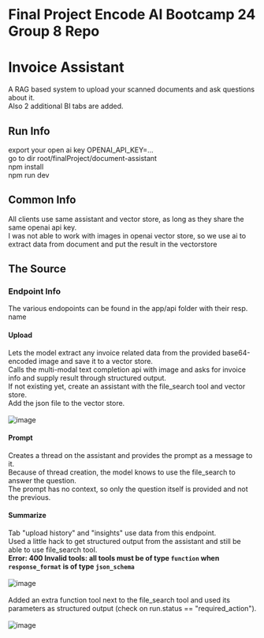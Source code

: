 # Final Project Encode AI Bootcamp 24 Group 8 Repo
# Invoice Assistant
A RAG based system to upload your scanned documents and ask questions about it.<br/>
Also 2 additional BI tabs are added.<br/>

## Run Info
export your open ai key OPENAI_API_KEY=...<br/>
go to dir root/finalProject/document-assistant<br/>
npm install<br/>
npm run dev<br/>

## Common Info
All clients use same assistant and vector store, as long as they share the same openai api key.<br/>
I was not able to work with images in openai vector store, so we use ai to extract data from document and put the result in the vectorstore<br/>

## The Source

### Endpoint Info
The various endopoints can be found in the app/api folder with their resp. name<br/>

#### Upload
Lets the model extract any invoice related data from the provided base64-encoded image and save it to a vector store.<br/>
Calls the multi-modal text completion api with image and asks for invoice info and supply result through structured output.<br/>
If not existing yet, create an assistant with the file_search tool and vector store.<br/>
Add the json file to the vector store.<br/><br/>
![image](https://github.com/user-attachments/assets/cc0b9e6f-f1d5-43eb-acbd-e864e9c762b9)<br/>


#### Prompt
Creates a thread on the assistant and provides the prompt as a message to it.<br/>
Because of thread creation, the model knows to use the file_search to answer the question.<br/>
The prompt has no context, so only the question itself is provided and not the previous.<br/>

#### Summarize
Tab "upload history" and "insights" use data from this endpoint.<br/>
Used a little hack to get structured output from the assistant and still be able to use file_search tool.<br/>
__Error: 400 Invalid tools: all tools must be of type `function` when `response_format` is of type `json_schema`__<br/><br/>
![image](https://github.com/user-attachments/assets/a48c28df-1df7-44b1-8c71-e9d755dad1cc)<br/><br/>
Added an extra function tool next to the file_search tool and used its parameters as structured output (check on run.status == "required_action").<br/><br/>
![image](https://github.com/user-attachments/assets/84df4c56-efe6-47a7-8366-24a3ea125b14)
